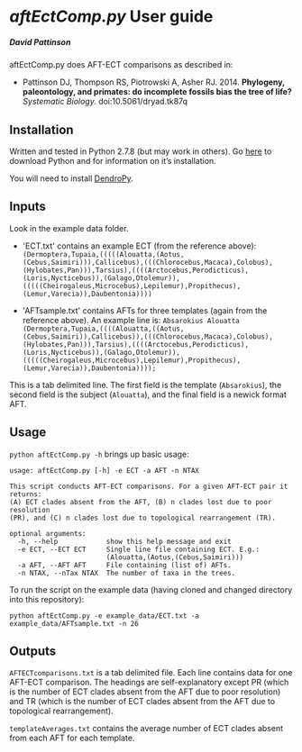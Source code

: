# *aftEctComp.py* User guide
##### David Pattinson

aftEctComp.py does AFT-ECT comparisons as described in:

- Pattinson DJ, Thompson RS, Piotrowski A, Asher RJ. 2014. **Phylogeny, paleontology, and primates: do incomplete fossils bias the tree of life?** *Systematic Biology.* doi:10.5061/dryad.tk87q

## Installation

Written and tested in Python 2.7.8 (but may work in others). Go [here](https://www.python.org/downloads/) to download Python and for information on it’s installation.

You will need to install [DendroPy](https://pythonhosted.org/DendroPy/).

## Inputs

Look in the example data folder.

- 'ECT.txt' contains an example ECT (from the reference above):
`(Dermoptera,Tupaia,(((((Alouatta,(Aotus,(Cebus,Saimiri))),Callicebus),(((Chlorocebus,Macaca),Colobus),(Hylobates,Pan))),Tarsius),((((Arctocebus,Perodicticus),(Loris,Nycticebus)),(Galago,Otolemur)),(((((Cheirogaleus,Microcebus),Lepilemur),Propithecus),(Lemur,Varecia)),Daubentonia))))`

- 'AFTsample.txt' contains AFTs for three templates (again from the reference above). An example line is:
`Absarokius	Alouatta	(Dermoptera,Tupaia,((((Alouatta,((Aotus,(Cebus,Saimiri)),Callicebus)),(((Chlorocebus,Macaca),Colobus),(Hylobates,Pan))),Tarsius),((((Arctocebus,Perodicticus),(Loris,Nycticebus)),(Galago,Otolemur)),(((((Cheirogaleus,Microcebus),Lepilemur),Propithecus),(Lemur,Varecia)),Daubentonia))));`

This is a tab delimited line. The first field is the template (`Absarokius`), the second field is the subject (`Alouatta`), and the final field is a newick format AFT.

## Usage

`python aftEctComp.py -h` brings up basic usage:

~~~
usage: aftEctComp.py [-h] -e ECT -a AFT -n NTAX

This script conducts AFT-ECT comparisons. For a given AFT-ECT pair it returns:
(A) ECT clades absent from the AFT, (B) n clades lost due to poor resolution
(PR), and (C) n clades lost due to topological rearrangement (TR).

optional arguments:
  -h, --help            show this help message and exit
  -e ECT, --ECT ECT     Single line file containing ECT. E.g.:
                        (Alouatta,(Aotus,(Cebus,Saimiri)))
  -a AFT, --AFT AFT     File containing (list of) AFTs.
  -n NTAX, --nTax NTAX  The number of taxa in the trees.
~~~~

To run the script on the example data (having cloned and changed directory into this repository):

`python aftEctComp.py -e example_data/ECT.txt -a example_data/AFTsample.txt -n 26`

## Outputs

`AFTECTcomparisons.txt` is a tab delimited file. Each line contains data for one AFT-ECT comparison. The headings are self-explanatory except PR (which is the number of ECT clades absent from the AFT due to poor resolution) and TR (which is the number of ECT clades absent from the AFT due to topological rearrangement).

`templateAverages.txt` contains the average number of ECT clades absent from each AFT for each template.
